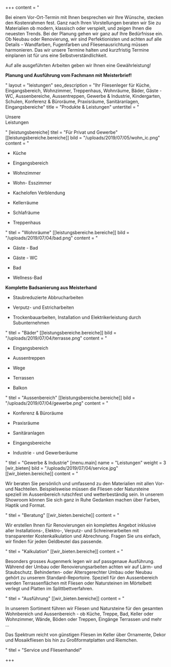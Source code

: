 +++
content = "<p>Bei einem Vor-Ort-Termin mit Ihnen besprechen wir Ihre Wünsche, stecken den Kostenrahmen fest. Ganz nach Ihren Vorstellungen beraten wir Sie zu Materialien ob modern, klassisch oder verspielt, und zeigen Ihnen die neuesten Trends. Bei der Planung gehen wir ganz auf Ihre Bedürfnisse ein.  Ob Neubau oder Renovierung, wir sind Perfektionisten und achten auf alle Details – Wandfarben, Fugenfarben und Fliesenausrichtung müssen harmonieren.  Das wir unsere Termine halten und kurzfristig Termine einplanen ist für uns eine Selbstverständlichkeit.</p><p>Auf alle ausgeführten Arbeiten geben wir Ihnen eine Gewährleistung!</p><p><strong>Planung und Ausführung vom Fachmann mit Meisterbrief!</strong></p>"
layout = "leistungen"
seo_description = "Ihr Fliesenleger für Küche, Eingangsbereich, Wohnzimmer, Treppenhaus, Wohnräume, Bäder, Gäste - WC, Aussenbereiche, Aussentreppen, Gewerbe & Industrie, Kindergarten, Schulen,  Konferenz & Büroräume, Praxisräume, Sanitäranlagen, Eingangsbereiche"
title = "Produkte & Leistungen"
untertitel = "<p>Unsere<br>Leistungen</p>"
[leistungsbereiche]
titel = "Für Privat und Gewerbe"
[[leistungsbereiche.bereiche]]
bild = "/uploads/2019/07/05/wohn_ic.png"
content = "<ul><li><p>Küche</p></li><li><p>Eingangsbereich</p></li><li><p>Wohnzimmer</p></li><li><p>Wohn- Esszimmer</p></li><li><p>Kachelofen Verblendung</p></li><li><p>Kellerräume</p></li><li><p>Schlafräume</p></li><li><p>Treppenhaus</p></li></ul>"
titel = "Wohnräume"
[[leistungsbereiche.bereiche]]
bild = "/uploads/2019/07/04/bad.png"
content = "<ul><li><p>Gäste - Bad</p></li><li><p>Gäste - WC</p></li><li><p>Bad</p></li><li><p>Wellness-Bad</p></li></ul><p><strong>Komplette Badsanierung aus Meisterhand</strong></p><ul><li><p>Staubreduzierte Abbrucharbeiten</p></li><li><p>Verputz- und Estricharbeiten</p></li><li><p>Trockenbauarbeiten, Installation und Elektrikerleistung durch Subunternehmen</p></li></ul>"
titel = "Bäder"
[[leistungsbereiche.bereiche]]
bild = "/uploads/2019/07/04/terrasse.png"
content = "<ul><li><p>Eingangsbereich</p></li><li><p>Aussentreppen</p></li><li><p>Wege </p></li><li><p>Terrassen</p></li><li><p>Balkon</p></li></ul>"
titel = "Aussenbereich"
[[leistungsbereiche.bereiche]]
bild = "/uploads/2019/07/04/gewerbe.png"
content = "<ul><li><p>Konferenz &amp; Büroräume</p></li><li><p>Praxisräume</p></li><li><p>Sanitäranlagen</p></li><li><p>Eingangsbereiche</p></li><li><p>Industrie - und Gewerberäume</p></li></ul>"
titel = "Gewerbe & Industrie"
[menu.main]
name = "Leistungen"
weight = 3
[wir_bieten]
bild = "/uploads/2019/07/04/service.jpg"
[[wir_bieten.bereiche]]
content = "<p>Wir beraten Sie persönlich und umfassend zu den Materialien mit allen Vor- und Nachteilen. Beispielsweise müssen die Fliesen oder Natursteine speziell im Aussenbereich rutschfest und wetterbeständig sein. In unserem Showroom können Sie sich ganz in Ruhe Gedanken machen über Farben, Haptik und Format.</p>"
titel = "Beratung"
[[wir_bieten.bereiche]]
content = "<p>Wir erstellen Ihnen für Renovierungen ein komplettes Angebot inklusive aller Installations-, Elektro-, Verputz- und Schreinerarbeiten mit transparenter Kostenkalkulation und Abrechnung. Fragen Sie uns einfach, wir finden für jeden Geldbeutel das passende.</p>"
titel = "Kalkulation"
[[wir_bieten.bereiche]]
content = "<p>Besonders grosses Augenmerk legen wir auf passgenaue Ausführung. Während der Umbau oder Renovierungsarbeiten achten wir auf Lärm- und Staubschutz. Behinderten- oder Altersgerechter Umbau oder Neubau gehört zu unserem Standard-Reportoire. Speziell für den Aussenbereich werden Terrassenflächen mit Fliesen oder Natursteinen im Mörtelbett verlegt und Platten im Splittbettverfahren.</p>"
titel = "Ausführung"
[[wir_bieten.bereiche]]
content = "<p>In unserem Sortiment führen wir Fliesen und Natursteine für den gesamten Wohnbereich und Aussenbereich - ob Küche, Treppe, Bad, Keller oder Wohnzimmer, Wände, Böden oder Treppen, Eingänge Terrassen und mehr ...</p><p>Das Spektrum reicht von günstigen Fliesen im Keller über Ornamente, Dekor und Mosaikfliesen bis hin zu Großformatplatten und Riemchen.</p>"
titel = "Service und Fliesenhandel"

+++

